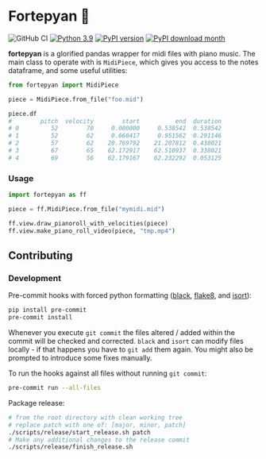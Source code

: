 # Fortepyan :musical_keyboard:

![GitHub CI](https://github.com/Nospoko/Fortepyan/actions/workflows/ci_tests.yaml/badge.svg?branch=master) [![Python 3.9](https://img.shields.io/badge/python-3.9+-blue.svg)](https://www.python.org/downloads) [![PyPI version](https://img.shields.io/pypi/v/fortepyan.svg)](https://pypi.org/project/fortepyan/) [![PyPI download month](https://img.shields.io/pypi/dm/fortepyan.svg)](https://pypi.org/project/fortepyan/)

**fortepyan** is a glorified pandas wrapper for midi files with piano music.
The main class to operate with is `MidiPiece`, which gives you access to the notes dataframe, and some useful utilities:

```python
from fortepyan import MidiPiece

piece = MidiPiece.from_file("foo.mid")

piece.df
#        pitch  velocity        start          end  duration
# 0         52        70     0.000000     0.538542  0.538542
# 1         52        62     0.660417     0.951562  0.291146
# 2         57        62    20.769792    21.207812  0.438021
# 3         67        65    62.172917    62.510937  0.338021
# 4         69        56    62.179167    62.232292  0.053125
```



### Usage

```python
import fortepyan as ff

piece = ff.MidiPiece.from_file("mymidi.mid")

ff.view.draw_pianoroll_with_velocities(piece)
ff.view.make_piano_roll_video(piece, "tmp.mp4")
```

## Contributing

### Development

Pre-commit hooks with forced python formatting ([black](https://github.com/psf/black), [flake8](https://flake8.pycqa.org/en/latest/), and [isort](https://pycqa.github.io/isort/)):

```sh
pip install pre-commit
pre-commit install
```

Whenever you execute `git commit` the files altered / added within the commit will be checked and corrected. `black` and `isort` can modify files locally - if that happens you have to `git add` them again.
You might also be prompted to introduce some fixes manually.

To run the hooks against all files without running `git commit`:

```sh
pre-commit run --all-files
```

Package release:
```sh
# from the root directory with clean working tree
# replace patch with one of: [major, minor, patch]
./scripts/release/start_release.sh patch
# Make any additional changes to the release commit
./scripts/release/finish_release.sh
```
